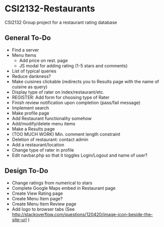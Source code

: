 # CSI2132-Restaurants
CSI2132 Group project for a restaurant rating database

## General To-Do
- Find a server
- Menu Items
  * Add price on rest. page
  * JS modal for adding rating (1-5 stars and comments)
- List of typical queries
- Reduce dankness?
- Make cuisines clickable (redirects you to Results page with the name of cuisine as query)
- Display type of rater on index/restaurant/etc.
- REGISTER: Add form for choosing type of Rater
- Finish review notification upon completion (pass/fail message)
- Implement search
- Make profile page
- Add Restaurant functionality somehow
- Add/modify/delete menu items
- Make a Results page
- (TOO MUCH WORK) Min. comment length constraint
- Deletion of restaurant: contact admin
- Add a restaurant/location
- Change type of rater in profile
- Edit navbar.php so that it toggles Login/Logout and name of user?


## Design To-Do
- Change ratings from numerical to stars
- Complete Google Maps embed in Restaurant page
- Create View Rating page
- Create Menu Item page?
- Create Menu Item Review page
- Add logo to browser tabs (See http://stackoverflow.com/questions/120420/image-icon-beside-the-site-url )